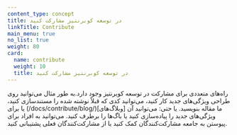 ```yaml
---
content_type: concept
title: در توسعه کوبرنتیز مشارکت کنید
linkTitle: Contribute
main_menu: true
no_list: true
weight: 80
card:
  name: contribute
  weight: 10
  title: در توسعه کوبرنتیز مشارکت کنید
---
```


<!-- overview -->

راه‌های متعددی برای مشارکت در توسعه کوبرنتیز وجود دارد.به طور مثال می‌توانید روی طراحی ویژگی‌های جدید کار کنید، می‌توانید کدی که قبلاً نوشته شده را مستندسازی کنید، یا برای (/docs/contribute/blog/)[وبلاگ‌های] ما مقاله بنویسید.
یا حتی: می‌توانید آن ویژگی‌های جدید را پیاده‌سازی کنید یا باگ‌ها را برطرف کنید. می‌توانید به افراد برای پیوستن به جامعه مشارکت‌کنندگان کمک کنید یا از مشارکت‌کنندگان فعلی پشتیبانی کنید.
